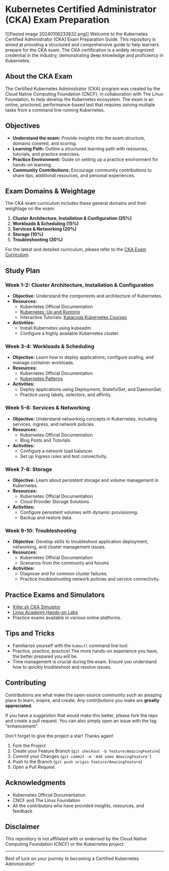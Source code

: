 
# Kubernetes Certified Administrator (CKA) Exam Preparation
![[Pasted image 20240106233632.png]]
Welcome to the Kubernetes Certified Administrator (CKA) Exam Preparation Guide. This repository is aimed at providing a structured and comprehensive guide to help learners prepare for the CKA exam. The CKA certification is a widely recognized credential in the industry, demonstrating deep knowledge and proficiency in Kubernetes.

## About the CKA Exam

The Certified Kubernetes Administrator (CKA) program was created by the Cloud Native Computing Foundation (CNCF), in collaboration with The Linux Foundation, to help develop the Kubernetes ecosystem. The exam is an online, proctored, performance-based test that requires solving multiple tasks from a command line running Kubernetes.

## Objectives

- **Understand the exam:** Provide insights into the exam structure, domains covered, and scoring.
- **Learning Path:** Outline a structured learning path with resources, tutorials, and practice exercises.
- **Practice Environment:** Guide on setting up a practice environment for hands-on learning.
- **Community Contributions:** Encourage community contributions to share tips, additional resources, and personal experiences.

## Exam Domains & Weightage

The CKA exam curriculum includes these general domains and their weightage on the exam:

1. **Cluster Architecture, Installation & Configuration (25%)**
2. **Workloads & Scheduling (15%)**
3. **Services & Networking (20%)**
4. **Storage (10%)**
5. **Troubleshooting (30%)**

For the latest and detailed curriculum, please refer to the [CKA Exam Curriculum](https://www.cncf.io/certification/cka/).

## Study Plan

### Week 1-2: Cluster Architecture, Installation & Configuration

- **Objective:** Understand the components and architecture of Kubernetes.
- **Resources:**
  - Kubernetes Official Documentation
  - [Kubernetes: Up and Running](http://shop.oreilly.com/product/0636920043874.do)
  - Interactive Tutorials: [Katacoda Kubernetes Courses](https://www.katacoda.com/courses/kubernetes)
- **Activities:**
  - Install Kubernetes using kubeadm.
  - Configure a highly available Kubernetes cluster.

### Week 3-4: Workloads & Scheduling

- **Objective:** Learn how to deploy applications, configure scaling, and manage container workloads.
- **Resources:**
  - Kubernetes Official Documentation
  - [Kubernetes Patterns](https://www.redhat.com/en/resources/kubernetes-patterns-ebook)
- **Activities:**
  - Deploy applications using Deployment, StatefulSet, and DaemonSet.
  - Practice using labels, selectors, and affinity.

### Week 5-6: Services & Networking

- **Objective:** Understand networking concepts in Kubernetes, including services, ingress, and network policies.
- **Resources:**
  - Kubernetes Official Documentation
  - Blog Posts and Tutorials
- **Activities:**
  - Configure a network load balancer.
  - Set up Ingress rules and test connectivity.

### Week 7-8: Storage

- **Objective:** Learn about persistent storage and volume management in Kubernetes.
- **Resources:**
  - Kubernetes Official Documentation
  - Cloud Provider Storage Solutions
- **Activities:**
  - Configure persistent volumes with dynamic provisioning.
  - Backup and restore data.

### Week 9-10: Troubleshooting

- **Objective:** Develop skills to troubleshoot application deployment, networking, and cluster management issues.
- **Resources:**
  - Kubernetes Official Documentation
  - Scenarios from the community and forums
- **Activities:**
  - Diagnose and fix common cluster failures.
  - Practice troubleshooting network policies and service connectivity.

## Practice Exams and Simulators

- [Killer.sh CKA Simulator](https://killer.sh/)
- [Linux Academy Hands-on Labs](https://linuxacademy.com/)
- Practice exams available in various online platforms.

## Tips and Tricks

- Familiarize yourself with the `kubectl` command line tool.
- Practice, practice, practice! The more hands-on experience you have, the better prepared you will be.
- Time management is crucial during the exam. Ensure you understand how to quickly troubleshoot and resolve issues.

## Contributing

Contributions are what make the open-source community such an amazing place to learn, inspire, and create. Any contributions you make are **greatly appreciated**.

If you have a suggestion that would make this better, please fork the repo and create a pull request. You can also simply open an issue with the tag "enhancement".

Don't forget to give the project a star! Thanks again!

1. Fork the Project
2. Create your Feature Branch (`git checkout -b feature/AmazingFeature`)
3. Commit your Changes (`git commit -m 'Add some AmazingFeature'`)
4. Push to the Branch (`git push origin feature/AmazingFeature`)
5. Open a Pull Request

## Acknowledgments

- Kubernetes Official Documentation
- CNCF and The Linux Foundation
- All the contributors who have provided insights, resources, and feedback.

## Disclaimer

This repository is not affiliated with or endorsed by the Cloud Native Computing Foundation (CNCF) or the Kubernetes project.

---

Best of luck on your journey to becoming a Certified Kubernetes Administrator!


